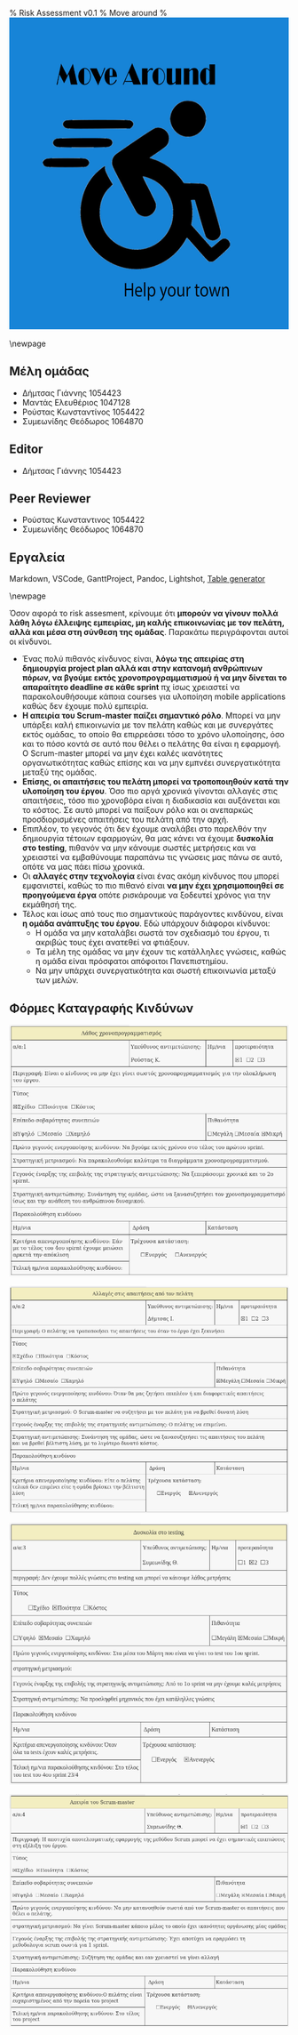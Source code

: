 % Risk Assessment v0.1
% Move around
% ![](images/Logo.jpg)

\newpage

## Μέλη ομάδας
* Δήμτσας Γιάννης 1054423
* Μαντάς Ελευθέριος 1047128
* Ρούστας Κωνσταντίνος 1054422
* Συμεωνίδης Θεόδωρος 1064870

## Editor
* Δήμτσας Γιάννης 1054423

## Peer Reviewer
* Ρούστας Κωνσταντινος 1054422
* Συμεωνίδης Θεόδωρος 1064870

## Εργαλεία
Markdown, VSCode, GanttProject, Pandoc, Lightshot, [Table generator](https://www.tablesgenerator.com/)

\newpage

Όσον αφορά το risk assesment, κρίνουμε ότι **μπορούν να γίνουν πολλά λάθη λόγω έλλειψης εμπειρίας, μη καλής επικοινωνίας με τον πελάτη, αλλά και μέσα στη σύνθεση της ομάδας**. Παρακάτω περιγράφονται αυτοί οι κίνδυνοι.
*  Ένας πολύ πιθανός κίνδυνος είναι,  **λόγω της απειρίας στη δημιουργία project plan αλλά και στην κατανομή ανθρώπινων πόρων, να βγούμε εκτός χρονοπρογραμματισμού ή να μην δίνεται το απαραίτητο deadline σε κάθε sprint** πχ ίσως χρειαστεί να παρακολουθήσουμε κάποια courses για υλοποίηση mobile applications καθώς δεν έχουμε πολύ εμπειρία. 
* **Η απειρία του Scrum-master παίζει σημαντικό ρόλο**. Μπορεί να μην υπάρξει καλή επικοινωνία με τον πελάτη καθώς και με συνεργάτες εκτός ομάδας, το οποίο θα επιρρεάσει τόσο το χρόνο υλοποίησης, όσο και το πόσο κοντά σε αυτό που θέλει ο πελάτης θα είναι η εφαρμογή. Ο Scrum-master μπορεί να μην έχει καλές ικανότητες οργανωτικότητας καθώς επίσης και να μην εμπνέει συνεργατικότητα μεταξύ της ομάδας.
* **Επίσης, οι απαιτήσεις του πελάτη μπορεί να τροποποιηθούν κατά την υλοποίηση του έργου**. Όσο πιο αργά χρονικά γίνονται αλλαγές στις απαιτήσεις, τόσο πιο χρονοβόρα είναι η διαδικασία και αυξάνεται και το κόστος. Σε αυτό μπορεί να παίξουν ρόλο και οι ανεπαρκώς προσδιορισμένες απαιτήσεις του πελάτη από την αρχή.
* Επιπλέον, το γεγονός ότι δεν έχουμε αναλάβει στο παρελθόν την δημιουργία τέτοιων εφαρμογών, θα μας κάνει να έχουμε **δυσκολία στο testing**, πιθανόν να μην κάνουμε σωστές μετρήσεις και να χρειαστεί να εμβαθύνουμε παραπάνω τις γνώσεις μας πάνω σε αυτό, οπότε να μας πάει πίσω χρονικά.
* Οι **αλλαγές στην τεχνολογία** είναι ένας ακόμη κίνδυνος που μπορεί εμφανιστεί, καθώς το πιο πιθανό είναι **να μην έχει χρησιμοποιηθεί σε προηγούμενα έργα** οπότε ρισκάρουμε να ξοδευτεί χρόνος για την εκμάθησή της.
* Τέλος και ίσως από τους πιο σημαντικούς παράγοντες κινδύνου, είναι **η ομάδα ανάπτυξης του έργου**. Εδώ υπάρχουν διάφοροι κίνδυνοι: 
    * Η ομάδα να μην καταλάβει σωστά τον σχεδιασμό του έργου, τι ακριβώς τους έχει ανατεθεί να φτιάξουν.
    * Τα μέλη της ομάδας να μην έχουν τις κατάλληλες γνώσεις, καθώς η ομάδα είναι πρόσφατοι απόφοιτοι Πανεπιστημίου.
    * Να μην υπάρχει συνεργατικότητα και σωστή επικοινωνία μεταξύ των μελών.

## Φόρμες Καταγραφής Κινδύνων

![](images/Risk-assessment-Form-Scheduling.png)


![](images/Risk-assessment-Form-Client.png)


![](images/Risk-assessment-Form-Testing.png)


![](images/Risk-assessment-Form-Scrum.png)
